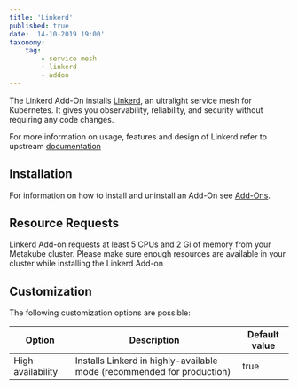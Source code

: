 ```yaml
---
title: 'Linkerd'
published: true
date: '14-10-2019 19:00'
taxonomy:
    tag:
        - service mesh
        - linkerd
        - addon
---
```


The Linkerd Add-On installs [Linkerd](https://linkerd.io/), an ultralight service mesh for Kubernetes. It gives you observability, reliability, and security without requiring any code changes.

For more information on usage, features and design of Linkerd refer to upstream [documentation](https://linkerd.io/2/overview/)

## Installation

For information on how to install and uninstall an Add-On see [Add-Ons](../default.en.md).

## Resource Requests

Linkerd Add-on requests at least 5 CPUs and 2 Gi of memory from your Metakube cluster. Please make sure enough resources are available
in your cluster while installing the Linkerd Add-on

## Customization

The following customization options are possible:

| Option | Description | Default value |
| ------ | ----------- | ------------- |
| High availability | Installs Linkerd in highly-available mode (recommended for production) | true |
